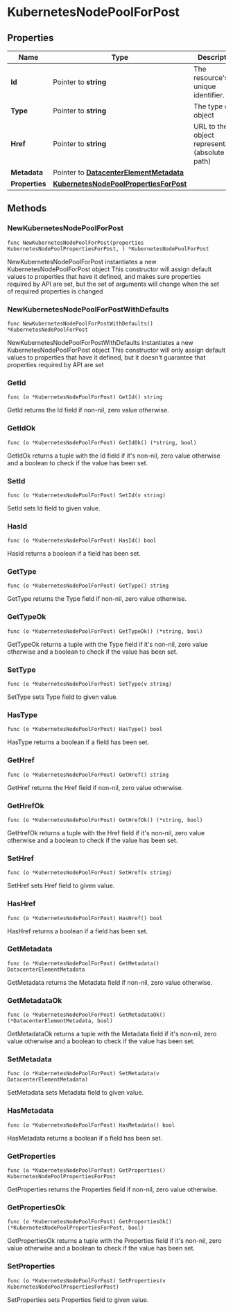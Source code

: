 # KubernetesNodePoolForPost

## Properties

|Name | Type | Description | Notes|
|------------ | ------------- | ------------- | -------------|
|**Id** | Pointer to **string** | The resource&#39;s unique identifier. | [optional] [readonly] |
|**Type** | Pointer to **string** | The type of object | [optional] [readonly] |
|**Href** | Pointer to **string** | URL to the object representation (absolute path) | [optional] [readonly] |
|**Metadata** | Pointer to [**DatacenterElementMetadata**](DatacenterElementMetadata.md) |  | [optional] |
|**Properties** | [**KubernetesNodePoolPropertiesForPost**](KubernetesNodePoolPropertiesForPost.md) |  | |

## Methods

### NewKubernetesNodePoolForPost

`func NewKubernetesNodePoolForPost(properties KubernetesNodePoolPropertiesForPost, ) *KubernetesNodePoolForPost`

NewKubernetesNodePoolForPost instantiates a new KubernetesNodePoolForPost object
This constructor will assign default values to properties that have it defined,
and makes sure properties required by API are set, but the set of arguments
will change when the set of required properties is changed

### NewKubernetesNodePoolForPostWithDefaults

`func NewKubernetesNodePoolForPostWithDefaults() *KubernetesNodePoolForPost`

NewKubernetesNodePoolForPostWithDefaults instantiates a new KubernetesNodePoolForPost object
This constructor will only assign default values to properties that have it defined,
but it doesn't guarantee that properties required by API are set

### GetId

`func (o *KubernetesNodePoolForPost) GetId() string`

GetId returns the Id field if non-nil, zero value otherwise.

### GetIdOk

`func (o *KubernetesNodePoolForPost) GetIdOk() (*string, bool)`

GetIdOk returns a tuple with the Id field if it's non-nil, zero value otherwise
and a boolean to check if the value has been set.

### SetId

`func (o *KubernetesNodePoolForPost) SetId(v string)`

SetId sets Id field to given value.

### HasId

`func (o *KubernetesNodePoolForPost) HasId() bool`

HasId returns a boolean if a field has been set.

### GetType

`func (o *KubernetesNodePoolForPost) GetType() string`

GetType returns the Type field if non-nil, zero value otherwise.

### GetTypeOk

`func (o *KubernetesNodePoolForPost) GetTypeOk() (*string, bool)`

GetTypeOk returns a tuple with the Type field if it's non-nil, zero value otherwise
and a boolean to check if the value has been set.

### SetType

`func (o *KubernetesNodePoolForPost) SetType(v string)`

SetType sets Type field to given value.

### HasType

`func (o *KubernetesNodePoolForPost) HasType() bool`

HasType returns a boolean if a field has been set.

### GetHref

`func (o *KubernetesNodePoolForPost) GetHref() string`

GetHref returns the Href field if non-nil, zero value otherwise.

### GetHrefOk

`func (o *KubernetesNodePoolForPost) GetHrefOk() (*string, bool)`

GetHrefOk returns a tuple with the Href field if it's non-nil, zero value otherwise
and a boolean to check if the value has been set.

### SetHref

`func (o *KubernetesNodePoolForPost) SetHref(v string)`

SetHref sets Href field to given value.

### HasHref

`func (o *KubernetesNodePoolForPost) HasHref() bool`

HasHref returns a boolean if a field has been set.

### GetMetadata

`func (o *KubernetesNodePoolForPost) GetMetadata() DatacenterElementMetadata`

GetMetadata returns the Metadata field if non-nil, zero value otherwise.

### GetMetadataOk

`func (o *KubernetesNodePoolForPost) GetMetadataOk() (*DatacenterElementMetadata, bool)`

GetMetadataOk returns a tuple with the Metadata field if it's non-nil, zero value otherwise
and a boolean to check if the value has been set.

### SetMetadata

`func (o *KubernetesNodePoolForPost) SetMetadata(v DatacenterElementMetadata)`

SetMetadata sets Metadata field to given value.

### HasMetadata

`func (o *KubernetesNodePoolForPost) HasMetadata() bool`

HasMetadata returns a boolean if a field has been set.

### GetProperties

`func (o *KubernetesNodePoolForPost) GetProperties() KubernetesNodePoolPropertiesForPost`

GetProperties returns the Properties field if non-nil, zero value otherwise.

### GetPropertiesOk

`func (o *KubernetesNodePoolForPost) GetPropertiesOk() (*KubernetesNodePoolPropertiesForPost, bool)`

GetPropertiesOk returns a tuple with the Properties field if it's non-nil, zero value otherwise
and a boolean to check if the value has been set.

### SetProperties

`func (o *KubernetesNodePoolForPost) SetProperties(v KubernetesNodePoolPropertiesForPost)`

SetProperties sets Properties field to given value.




